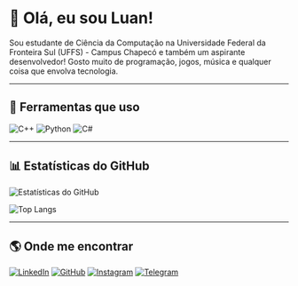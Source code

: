 # 👋 Olá, eu sou Luan!

Sou estudante de Ciência da Computação na Universidade Federal da Fronteira Sul (UFFS) - Campus Chapecó e também um aspirante desenvolvedor!
Gosto muito de programação, jogos, música e qualquer coisa que envolva tecnologia.

---

## 🚀 Ferramentas que uso

![C++](https://img.shields.io/badge/-C++-00599C?style=for-the-badge&logo=cplusplus&logoColor=white)
![Python](https://img.shields.io/badge/-Python-3776AB?style=for-the-badge&logo=python&logoColor=white)
![C#](https://img.shields.io/badge/-C%23-239120?style=for-the-badge&logo=csharp&logoColor=white)

---

## 📊 Estatísticas do GitHub

![Estatísticas do GitHub](https://github-readme-stats.vercel.app/api?username=luanllp0&show_icons=true&theme=dracula)

![Top Langs](https://github-readme-stats.vercel.app/api/top-langs/?username=luanllp0&layout=compact&theme=dracula)

---

## 🌎 Onde me encontrar

[![LinkedIn](https://img.shields.io/badge/-LinkedIn-0077B5?style=for-the-badge&logo=linkedin&logoColor=white)](https://www.linkedin.com/in/luan-lucas-de-lima-peloso-b4a663245/)
[![GitHub](https://img.shields.io/badge/-GitHub-181717?style=for-the-badge&logo=github&logoColor=white)](https://github.com/luanllp0)
[![Instagram](https://img.shields.io/badge/-Instagram-E4405F?style=for-the-badge&logo=instagram&logoColor=white)](https://www.instagram.com/luanllp07/)
[![Telegram](https://img.shields.io/badge/-Telegram-26A5E4?style=for-the-badge&logo=telegram&logoColor=white)](https://t.me/Luanllp)
